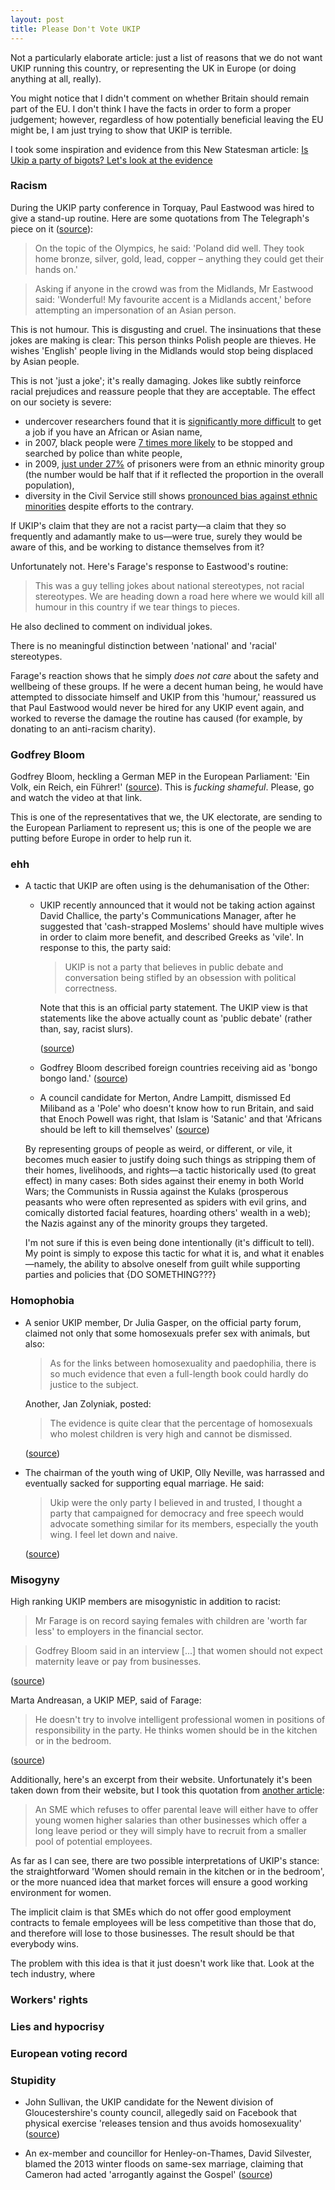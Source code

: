 ```yaml
---
layout: post
title: Please Don't Vote UKIP
---
```


Not a particularly elaborate article: just a list of reasons that we do not
want UKIP running this country, or representing the UK in Europe (or doing
anything at all, really).

You might notice that I didn't comment on whether Britain should remain part of
the EU. I don't think I have the facts in order to form a proper judgement;
however, regardless of how potentially beneficial leaving the EU might be, I am
just trying to show that UKIP is terrible.

I took some inspiration and evidence from this New Statesman article:
[Is Ukip a party of bigots? Let's look at the evidence](http://www.newstatesman.com/politics/2013/02/ukip-party-bigots-lets-look-evidence)

### Racism

During the UKIP party conference in Torquay, Paul Eastwood was hired to give
a stand-up routine. Here are some quotations from The Telegraph's piece on
it ([source](http://www.independent.co.uk/news/uk/politics/nigel-farage-defends-foreigner-jokes-at-ukip-party-conference-9165150.html)):

> On the topic of the Olympics, he said: 'Poland did well. They took home
> bronze, silver, gold, lead, copper – anything they could get their hands
> on.'

> Asking if anyone in the crowd was from the Midlands, Mr Eastwood said:
> 'Wonderful! My favourite accent is a Midlands accent,' before attempting an
> impersonation of an Asian person.

This is not humour. This is disgusting and cruel. The insinuations that these
jokes are making is clear: This person thinks Polish people are thieves. He
wishes 'English' people living in the Midlands would stop being displaced by
Asian people.

This is not 'just a joke'; it's really damaging. Jokes like subtly reinforce
racial prejudices and reassure people that they are acceptable. The effect on
our society is severe:

* undercover researchers found that it is [significantly more difficult](http://www.theguardian.com/money/2009/oct/18/racism-discrimination-employment-undercover)
  to get a job if you have an African or Asian name,
* in 2007, black people were [7 times more
  likely](http://news.bbc.co.uk/1/hi/uk/7069791.stm) to be stopped and searched
  by police than white people,
* in 2009, [just under 27%](http://www.prisonreformtrust.org.uk/ProjectsResearch/Race)
  of prisoners were from an ethnic minority group (the number would be half
  that if it reflected the proportion in the overall population),
* diversity in the Civil Service still shows [pronounced bias against ethnic minorities](http://press.labour.org.uk/post/82083229415/michael-dugher-speech-to-the-ippr-why-britain-needs)
  despite efforts to the contrary.

If UKIP's claim that they are not a racist party&mdash;a claim that they so
frequently and adamantly make to us&mdash;were true, surely they would be aware
of this, and be working to distance themselves from it?

Unfortunately not. Here's Farage's response to Eastwood's routine:

> This was a guy telling jokes about national stereotypes, not racial
> stereotypes. We are heading down a road here where we would kill all humour
> in this country if we tear things to pieces.

He also declined to comment on individual jokes.

There is no meaningful distinction between 'national' and 'racial' stereotypes.

Farage's reaction shows that he simply *does not care* about the safety and
wellbeing of these groups. If he were a decent human being, he would have
attempted to dissociate himself and UKIP from this 'humour,' reassured us that
Paul Eastwood would never be hired for any UKIP event again, and worked to
reverse the damage the routine has caused (for example, by donating to an
anti-racism charity).

### Godfrey Bloom

Godfrey Bloom, heckling a German MEP in the European
Parliament: 'Ein Volk, ein Reich, ein Führer!'
([source](http://www.bbc.co.uk/news/uk-politics-11828319)). This is *fucking
shameful*. Please, go and watch the video at that link.

This is one of the representatives that we, the UK electorate, are sending to
the European Parliament to represent us; this is one of the people we are
putting before Europe in order to help run it.

### ehh

* A tactic that UKIP are often using is the dehumanisation of the Other:

  * UKIP recently announced that it would not be taking action against David
    Challice, the party's Communications Manager, after he suggested that
    'cash-strapped Moslems' should have multiple wives in order to claim more
    benefit, and described Greeks as 'vile'. In response to this, the party
    said:

    > UKIP is not a party that believes in public debate and conversation being
    > stifled by an obsession with political correctness.

    Note that this is an official party statement. The UKIP view is that
    statements like the above actually count as 'public debate' (rather than,
    say, racist slurs).

    ([source](http://news.sky.com/story/1249324/ukip-stands-by-women-stay-at-home-official))

  * Godfrey Bloom described foreign countries receiving aid as 'bongo bongo
    land.' ([source](http://www.theguardian.com/politics/2013/aug/07/godfrey-bloom-regret-bongo-land-ukip))

  * A council candidate for Merton, Andre Lampitt, dismissed Ed Miliband as a
    'Pole' who doesn't know how to run Britain, and said that Enoch Powell was
    right, that Islam is 'Satanic' and that 'Africans should be left to kill
    themselves'
    ([source](http://www.theguardian.com/politics/2014/apr/24/ukip-member-broadcast-suspended-racist-tweets))

  By representing groups of people as weird, or different, or vile, it becomes
  much easier to justify doing such things as stripping them of their homes,
  livelihoods, and rights&mdash;a tactic historically used (to great effect) in
  many cases: Both sides against their enemy in both World Wars; the Communists
  in Russia against the Kulaks (prosperous peasants who were often represented
  as spiders with evil grins, and comically distorted facial features, hoarding
  others' wealth in a web); the Nazis against any of the minority groups they
  targeted.

  I'm not sure if this is even being done intentionally (it's difficult to
  tell). My point is simply to expose this tactic for what it is, and what it
  enables&mdash;namely, the ability to absolve oneself from guilt while
  supporting parties and policies that {DO SOMETHING???}

### Homophobia

* A senior UKIP member, Dr Julia Gasper, on the official party forum, claimed
  not only that some homosexuals prefer sex with animals, but also:

  > As for the links between homosexuality and paedophilia, there is so much
  > evidence that even a full-length book could hardly do justice to the
  > subject.

  Another, Jan Zolyniak, posted:

  > The evidence is quite clear that the percentage of homosexuals who molest
  > children is very high and cannot be dismissed.

  ([source](http://www.mirror.co.uk/news/uk-news/ugly-face-ukip-sunday-mirror-1531879))

* The chairman of the youth wing of UKIP, Olly Neville, was harrassed and
  eventually sacked for supporting equal marriage. He said:

  > Ukip were the only party I believed in and trusted, I thought a party that
  > campaigned for democracy and free speech would advocate something similar
  > for its members, especially the youth wing. I feel let down and naive.

  ([source](http://www.independent.co.uk/voices/comment/exclusive-so-much-for-the-libertarians-how-ukip-sacked-me-after-i-said-i-support-equal-marriage-8444121.html))

### Misogyny

High ranking UKIP members are misogynistic in addition to racist:

> Mr Farage is on record saying females with children are 'worth far less' to
> employers in the financial sector.

> Godfrey Bloom said in an interview [...] that women should not expect
> maternity leave or pay from businesses.

([source](http://www.telegraph.co.uk/women/womens-life/10741121/Nick-Clegg-v-Nigel-Farage-Hey-ladies-Nigel-Farages-Ukip-wants-to-turn-the-clock-back-for-womens-rights.-Fact.html))

Marta Andreasan, a UKIP MEP, said of Farage:

> He doesn't try to involve intelligent professional women in positions of
> responsibility in the party. He thinks women should be in the kitchen or in
> the bedroom.

([source](http://www.bbc.co.uk/news/uk-politics-21355197))

Additionally, here's an excerpt from their website. Unfortunately it's been
taken down from their website, but I took this quotation from
[another article](http://www.ier.org.uk/blog/ukip-workplace):

> An SME which refuses to offer parental leave will either have to offer
> young women higher salaries than other businesses which offer a long leave
> period or they will simply have to recruit from a smaller pool of potential
> employees.

As far as I can see, there are two possible interpretations of UKIP's stance:
the straightforward 'Women should remain in the kitchen or in the bedroom', or
the more nuanced idea that market forces will ensure a good working environment
for women.

The implicit claim is that SMEs which do not offer good employment contracts to
female employees will be less competitive than those that do, and therefore
will lose to those businesses. The result should be that everybody wins.

The problem with this idea is that it just doesn't work like that. Look at the
tech industry, where 

### Workers' rights

### Lies and hypocrisy

### European voting record

### Stupidity

* John Sullivan, the UKIP candidate for the Newent division of
  Gloucestershire's county council, allegedly said on Facebook that physical
  exercise 'releases tension and thus avoids homosexuality' ([source](http://www.telegraph.co.uk/news/politics/10027315/Ukip-candidate-PE-prevents-people-becoming-gay.html))

* An ex-member and councillor for Henley-on-Thames, David Silvester, blamed the
  2013 winter floods on same-sex marriage, claiming that Cameron had acted
  'arrogantly against the Gospel' ([source](http://www.bbc.co.uk/news/uk-25802437))

